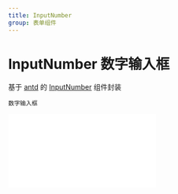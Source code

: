 ```yaml
---
title: InputNumber
group: 表单组件
---
```


# InputNumber 数字输入框

基于 <a href="https://ant-design.antgroup.com/index-cn" target="_blank">antd</a> 的 <a href="https://ant-design.antgroup.com/components/input-number-cn" target="_blank">InputNumber</a> 组件封装

<code src='./InputNumber/index.tsx'>数字输入框</code>

<embed src="../guide.md#L16-L21"></embed>
